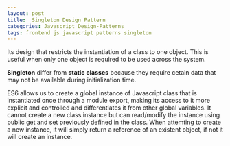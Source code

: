 ```yaml
---
layout: post
title:  Singleton Design Pattern
categories: Javascript Design-Patterns
tags: frontend js javascript patterns singleton
---
```


Its design that restricts the instantiation of a class to one object. This is useful when only one object is required to be used across the system.

**Singleton** differ from **static classes** because they require cetain data that may not be available during initialization time. 

ES6 allows us to create a global instance of Javascript class that is instantiated once through a module export, making its access to it more explicit and controlled and differentiates it from other global variables. It cannot create a new class instance but can read/modify the instance using public get and set previously defined in the class. When attemting to create a new instance, it will simply return a reference of an existent object, if not it will create an instance.